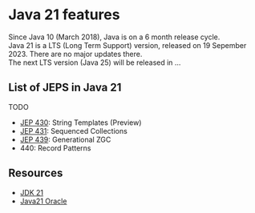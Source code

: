 # Java 21 features
Since Java 10 (March 2018), Java is on a 6 month release cycle. </br>
Java 21 is a LTS (Long Term Support) version, released on 19 Sepember 2023. There are no major updates there.</br>
The next LTS version (Java 25) will be released in ...

## List of JEPS in Java 21
TODO
* [JEP 430](https://openjdk.org/jeps/430): String Templates (Preview)
* [JEP 431](https://openjdk.org/jeps/431): Sequenced Collections
* [JEP 439](https://openjdk.org/jeps/439): Generational ZGC
* 440:	Record Patterns



## Resources
* [JDK 21](https://openjdk.org/projects/jdk/21/)
* [Java21 Oracle](https://www.oracle.com/nl/java/technologies/downloads/#java21)


